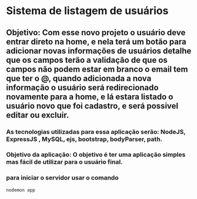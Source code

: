 # Sistema de listagem de usuários

## Objetivo: Com esse novo projeto o usuário deve entrar direto na home, e nela terá um botão para adicionar novas informações de usuários detalhe que os campos terão a validação de que os campos não podem estar em branco o email tem que ter o @, quando adicionada a nova informação o usuário será redirecionado novamente para a home, e lá estara listado o usuário novo que foi cadastro, e será possivel editar ou excluir.

### As tecnologias utilizadas para essa aplicação serão: NodeJS, ExpressJS , MySQL, ejs, bootstrap, bodyParser, path.

### Objetivo da aplicação: O objetivo é ter uma aplicação simples mas fácil de utilizar para o usuário final.

### para iniciar o servidor usar o comando

    nodemon app
